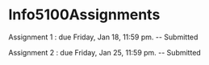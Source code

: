 # Info5100Assignments

Assignment 1 : due Friday, Jan 18, 11:59 pm. -- Submitted

Assignment 2 : due Friday, Jan 25, 11:59 pm. -- Submitted
